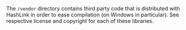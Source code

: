 The `/vendor` directory contains third party code that is distributed with HashLink in order to ease compilation (on Windows in particular).
See respective license and copyright for each of these libraries.
